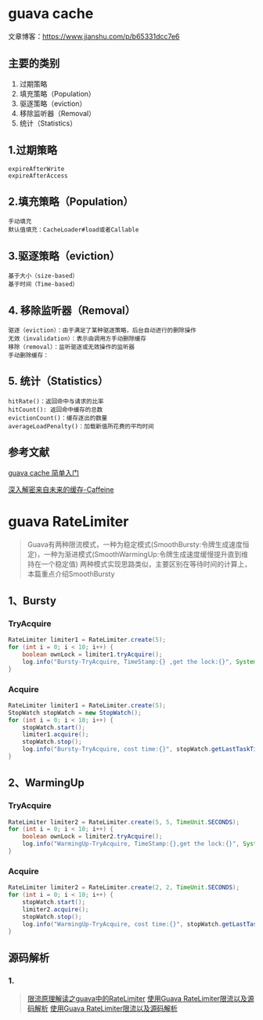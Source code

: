 
# guava cache
文章博客：<https://www.jianshu.com/p/b65331dcc7e6>

## 主要的类别

1. 过期策略 
2. 填充策略（Population）
3. 驱逐策略（eviction）
4. 移除监听器（Removal）
5. 统计（Statistics）


## 1.过期策略

```
expireAfterWrite
expireAfterAccess
```

## 2.填充策略（Population）

```
手动填充
默认值填充：CacheLoader#load或者Callable
```


## 3.驱逐策略（eviction）

```
基于大小（size-based）
基于时间（Time-based）
```

## 4. 移除监听器（Removal）

```
驱逐（eviction）：由于满足了某种驱逐策略，后台自动进行的删除操作
无效（invalidation）：表示由调用方手动删除缓存
移除（removal）：监听驱逐或无效操作的监听器
手动删除缓存：
```
 

## 5. 统计（Statistics）

```
hitRate()：返回命中与请求的比率
hitCount(): 返回命中缓存的总数
evictionCount()：缓存逐出的数量
averageLoadPenalty()：加载新值所花费的平均时间
```

## 参考文献

[guava cache 简单入门](https://www.jianshu.com/p/5299f5a11bd5)

[深入解密来自未来的缓存-Caffeine](https://juejin.im/post/5b8df63c6fb9a019e04ebaf4)


# guava RateLimiter

> Guava有两种限流模式，一种为稳定模式(SmoothBursty:令牌生成速度恒定)，一种为渐进模式(SmoothWarmingUp:令牌生成速度缓慢提升直到维持在一个稳定值) 两种模式实现思路类似，主要区别在等待时间的计算上，本篇重点介绍SmoothBursty

## 1、Bursty

### TryAcquire

```java
RateLimiter limiter1 = RateLimiter.create(5);
for (int i = 0; i < 10; i++) {
    boolean ownLock = limiter1.tryAcquire();
    log.info("Bursty-TryAcquire, TimeStamp:{} ,get the lock:{}", System.currentTimeMillis(), ownLock);
}
```
### Acquire

```java
RateLimiter limiter1 = RateLimiter.create(5);
StopWatch stopWatch = new StopWatch();
for (int i = 0; i < 10; i++) {
    stopWatch.start();
    limiter1.acquire();
    stopWatch.stop();
    log.info("Bursty-TryAcquire, cost time:{}", stopWatch.getLastTaskTimeMillis());
}
```

## 2、WarmingUp

### TryAcquire

```java
RateLimiter limiter2 = RateLimiter.create(5, 5, TimeUnit.SECONDS);
for (int i = 0; i < 10; i++) {
    boolean ownLock = limiter2.tryAcquire();
    log.info("WarmingUp-TryAcquire, TimeStamp:{},get the lock:{}", System.currentTimeMillis(), ownLock);
}
```

### Acquire

```java
RateLimiter limiter2 = RateLimiter.create(2, 2, TimeUnit.SECONDS);
for (int i = 0; i < 10; i++) {
    stopWatch.start();
    limiter2.acquire();
    stopWatch.stop();
    log.info("WarmingUp-TryAcquire, cost time:{}", stopWatch.getLastTaskTimeMillis());
}
```

## 源码解析

### 1.

> [限流原理解读之guava中的RateLimiter](https://juejin.im/post/5bb48d7b5188255c865e31bc#heading-14)
> [使用Guava RateLimiter限流以及源码解析](https://segmentfault.com/a/1190000016182737)
> [使用Guava RateLimiter限流以及源码解析](https://www.jianshu.com/p/5d4fe4b2a726)
